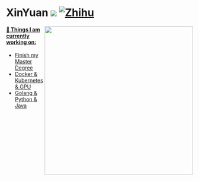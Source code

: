 <p>
    <h1>XinYuan
    <img src="https://komarev.com/ghpvc/?username=pokerfaceSad"/>
    <a href="https://www.zhihu.com/people/liu-xing-yu-78-17"><img src="https://img.shields.io/badge/%E7%9F%A5%E4%B9%8E-xinyuan-blueviolet.svg?style=social" alt="Zhihu"  </a>
   </h1>
</p>

<!--
**pokerfaceSad/pokerfaceSad** is a ✨ _special_ ✨ repository because its `README.md` (this file) appears on your GitHub profile.

Here are some ideas to get you started:

- 🔭 I’m currently working on ...
- 🌱 I’m currently learning ...
- 👯 I’m looking to collaborate on ...
- 🤔 I’m looking for help with ...
- 💬 Ask me about ...
- 📫 How to reach me: ...
- 😄 Pronouns: ...
- ⚡ Fun fact: ...
-->


<img align="right" src="https://github-readme-stats.vercel.app/api?username=pokerfaceSad&show_icons=true" width="400" />

#### 🌱 Things I am currently working on: 
- Finish my Master Degree  
- Docker & Kubernetes & GPU
- Golang & Python & Java
